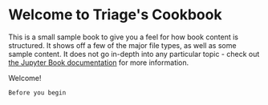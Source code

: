 # Welcome to Triage's Cookbook

This is a small sample book to give you a feel for how book content is
structured.
It shows off a few of the major file types, as well as some sample content.
It does not go in-depth into any particular topic - check out [the Jupyter Book documentation](https://jupyterbook.org) for more information.

Welcome!

```{note}
Before you begin
```

```{tableofcontents}
```
